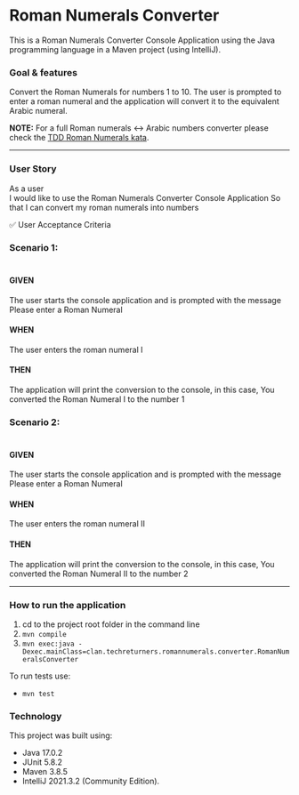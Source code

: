 # Roman Numerals Converter

This is a Roman Numerals Converter Console Application using the Java programming language in a Maven project (using IntelliJ).

### Goal & features
Convert the Roman Numerals for numbers 1 to 10. The user is prompted to enter a roman numeral and the application will convert it to the equivalent Arabic numeral.

**NOTE:** For a full Roman numerals <-> Arabic numbers converter please check the [TDD Roman Numerals kata](https://github.com/abcpaem/tdd-roman-numerals-kata).

---------------------------------------------------------------------------------------------------------

### User Story

As a user <br>
I would like to use the Roman Numerals Converter Console Application
So that I can convert my roman numerals into numbers

✅   User Acceptance Criteria

### Scenario 1:<br><br>

#### GIVEN
The user starts the console application and is prompted with the message Please enter a Roman Numeral
#### WHEN
The user enters the roman numeral I
#### THEN
The application will print the conversion to the console, in this case, You converted the Roman Numeral I to the number 1

### Scenario 2:<br><br>
#### GIVEN
The user starts the console application and is prompted with the message Please enter a Roman Numeral

#### WHEN
The user enters the roman numeral II

#### THEN
The application will print the conversion to the console, in this case, You converted the Roman Numeral II to the number 2

---
### How to run the application
1) cd to the project root folder in the command line
2) `mvn compile`
3) `mvn exec:java -Dexec.mainClass=clan.techreturners.romannumerals.converter.RomanNumeralsConverter`

To run tests use:
- ``mvn test``

### Technology
This project was built using:
- Java 17.0.2
- JUnit 5.8.2
- Maven 3.8.5
- IntelliJ 2021.3.2 (Community Edition).
